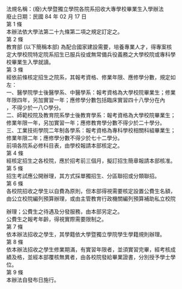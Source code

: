 法規名稱：(廢)大學暨獨立學院各院系招收大專學校畢業生入學辦法  
廢止日期：民國 84 年 02 月 17 日  
第 1 條  
本辦法依大學法第二十九條第二項之規定訂定之。  
第 2 條  
教育部 (以下簡稱本部) 為配合國家建設需要，培養專業人才，得專案核  
定大學校院特定院系招生已服兵役或無常備兵役義務之大學校院或專科學  
校畢業生入學就讀。  
第 3 條  
經依前條核定招生之院系，其報考資格、修業年限、應修學分數，規定如  
左：  
一、醫學院學士後醫學系、中醫學系：報考資格為大學校院畢業生；修業  
年限四年，另加實習一年；應修學分數包括臨床實習四十八學分在內  
，不得少於一八○學分。  
二、師範校院及教育院系學士後教育學系：報考資格為大學校院畢業生；  
修業年限一年，另加實習一年；應修教育學分數不得少於二十學分。  
三、工業技術學院二年制各學系：報考資格為專科學校相關科組畢業生；  
修業年限二年；應修學分數不得少於七十二學分。  
前項各院系必修科目表，由學校報請本部核定之。  
第 4 條  
經核定招生之各校院，應於招考前三個月，擬訂招生簡章報請本部核准。  
第 5 條  
招生考試應公開辦理，其方式採單獨招生、分區聯招或分類聯招。  
第 6 條  
各校院招收之學生以自費為原則，但本部得視需要核定設置公費生名額，  
由公立校院編列預算辦理，或由主管教育行政機關編列預算補助私立校院  


辦理；公費生之待遇及分發服務，由本部另定之。  
公費生之報考年齡，得視實際需要限制之。  
第 7 條  
依本辦法招收之學生，其學籍依大學暨獨立學院學生學籍規則辦理。  
第 8 條  
依本辦法招收之學生修業期滿，有實習年限者，並須實習完畢，經考核成  
績及格，並經本部覆核無異者，由各校院發給畢業證書，分別授予學士學  
位。  
第 9 條  
本辦法自發布日施行。  


